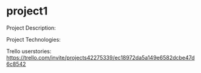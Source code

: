 # project1

Project Description:

Project Technologies:



Trello userstories: https://trello.com/invite/projects42275339/ec18972da5a149e6582dcbe47d6c8542
